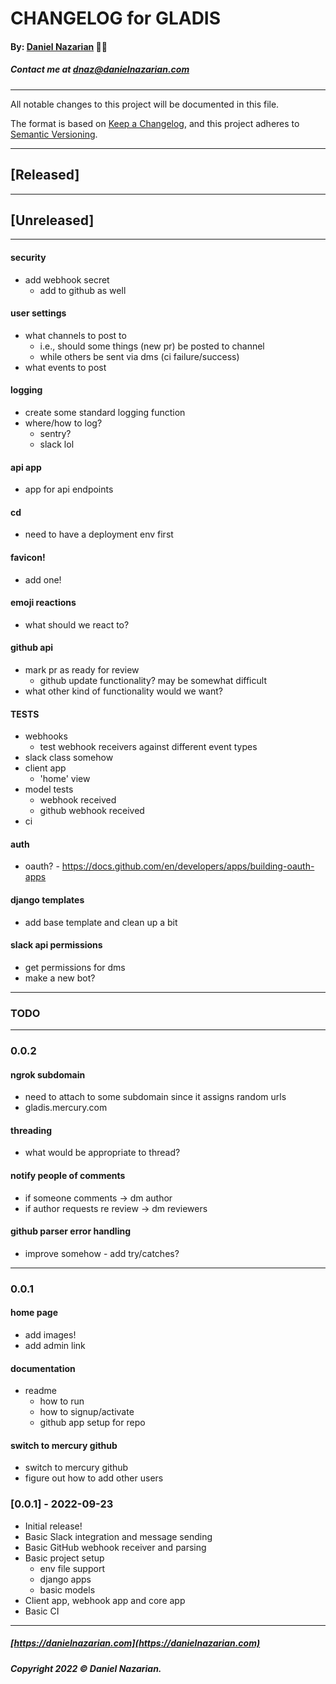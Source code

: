 # CHANGELOG for GLADIS
#### By: [Daniel Nazarian](https://danielnazarian) 🐧👹
##### Contact me at <dnaz@danielnazarian.com>

-------------------------------------------------------

All notable changes to this project will be documented in this file.

The format is based on [Keep a Changelog](https://keepachangelog.com/en/1.0.0/),
and this project adheres to [Semantic Versioning](https://semver.org/spec/v2.0.0.html).


-------------------------------------------------------

## [Released]



-------------------------------------------------------

## [Unreleased]

-----

#### security
- add webhook secret
    - add to github as well


#### user settings
- what channels to post to
    - i.e., should some things (new pr) be posted to channel
    - while others be sent via dms (ci failure/success)
- what events to post


#### logging
- create some standard logging function
- where/how to log?
    - sentry?
    - slack lol


#### api app
- app for api endpoints


#### cd
- need to have a deployment env first


#### favicon!
- add one!


#### emoji reactions
- what should we react to?


#### github api
- mark pr as ready for review
    - github update functionality? may be somewhat difficult
- what other kind of functionality would we want?


#### TESTS
- webhooks
    - test webhook receivers against different event types
- slack class somehow
- client app
    - 'home' view
- model tests
    - webhook received
    - github webhook received
- ci


#### auth
- oauth? - https://docs.github.com/en/developers/apps/building-oauth-apps


#### django templates
- add base template and clean up a bit


#### slack api permissions
- get permissions for dms
- make a new bot?


-------------------------------------------------------
### TODO
----
### 0.0.2

#### ngrok subdomain
- need to attach to some subdomain since it assigns random urls
- gladis.mercury.com


#### threading
- what would be appropriate to thread?


#### notify people of comments
- if someone comments -> dm author
- if author requests re review -> dm reviewers


#### github parser error handling
- improve somehow - add try/catches?


----
### 0.0.1



#### home page
- add images!
- add admin link


#### documentation
- readme
    - how to run
    - how to signup/activate
    - github app setup for repo


#### switch to mercury github
- switch to mercury github
- figure out how to add other users



### [0.0.1] - 2022-09-23
- Initial release!
- Basic Slack integration and message sending
- Basic GitHub webhook receiver and parsing
- Basic project setup
    - env file support
    - django apps
    - basic models
- Client app, webhook app and core app
- Basic CI

-------------------------------------------------------

##### [https://danielnazarian.com](https://danielnazarian.com)
##### Copyright 2022 © Daniel Nazarian.